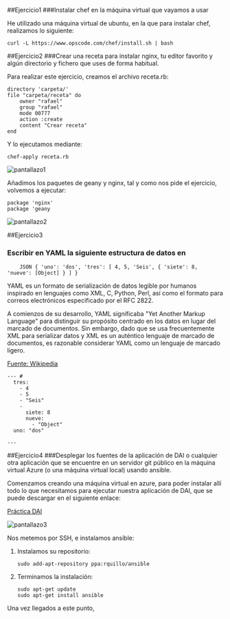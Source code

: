##Ejercicio1
###Instalar chef en la máquina virtual que vayamos a usar

He utilizado una máquina virtual de ubuntu, en la que para instalar chef, realizamos lo siguiente:

    curl -L https://www.opscode.com/chef/install.sh | bash
  

##Ejercicio2
###Crear una receta para instalar nginx, tu editor favorito y algún directorio y fichero que uses de forma habitual.


Para realizar este ejercicio,  creamos el archivo receta.rb:

    directory 'carpeta/'
    file "carpeta/receta" do
        owner "rafael"
        group "rafael"
        mode 00777
        action :create
        content "Crear receta"
    end
    
Y lo ejecutamos mediante: 

    chef-apply receta.rb

![pantallazo1](https://dl.dropbox.com/s/myhzh6ns7k48yct/pantallazo1.png)


Añadimos los paquetes de geany y nginx, tal y como nos pide el ejercicio,  volvemos a ejecutar:

    package 'nginx' 
    package 'geany

![pantallazo2](https://dl.dropbox.com/s/2jy4crci38snu4f/pantallazo2.png)



##Ejercicio3
### Escribir en YAML la siguiente estructura de datos en 
        
        JSON { 'uno': 'dos', 'tres': [ 4, 5, 'Seis', { 'siete': 8, 'nueve': [Object] } ] }
    
    
YAML es un formato de serialización de datos legible por humanos inspirado en lenguajes como XML, C, Python, Perl, así como el formato para correos electrónicos especificado por el RFC 2822. 

A comienzos de su desarrollo, YAML significaba "Yet Another Markup Language"  para distinguir su propósito centrado en los datos en lugar del marcado de documentos. Sin embargo, dado que se usa frecuentemente XML para serializar datos y XML es un auténtico lenguaje de marcado de documentos, es razonable considerar YAML como un lenguaje de marcado ligero.
    
[Fuente: Wikipedia](http://es.wikipedia.org/wiki/YAML)

    --- # 
      tres:
        - 4
        - 5
        - "Seis"
        -
          siete: 8
          nueve:
            - "Object"
      uno: "dos"
    
    ---
    

##Ejercicio4
###Desplegar los fuentes de la aplicación de DAI o cualquier otra aplicación que se encuentre en un servidor git público en la máquina virtual Azure (o una máquina virtual local) usando ansible.

Comenzamos creando una máquina virtual en azure, para poder instalar allí todo lo que necesitamos para ejecutar nuestra aplicación de DAI, que se puede descargar en el siguiente enlace:

[Práctica DAI](https://www.dropbox.com/sh/zoqse981o6dp94w/rC3tLxIsRP)

![pantallazo3](https://dl.dropbox.com/s/x9rxg9vchegu2r4/pantallazo3.png)

Nos metemos por SSH, e instalamos ansible:

1.  Instalamos su repositorio:

        sudo add-apt-repository ppa:rquillo/ansible
    
2.  Terminamos la instalación:

        sudo apt-get update
        sudo apt-get install ansible
        
Una vez llegados a este punto,


